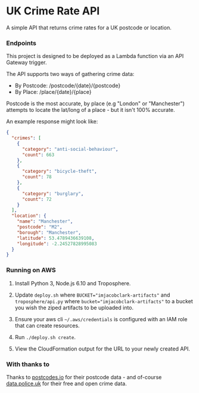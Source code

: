 # UK Crime Rate API

A simple API that returns crime rates for a UK postcode or location.

### Endpoints

This project is designed to be deployed as a Lambda function via an API Gateway trigger. 

The API supports two ways of gathering crime data:

* By Postcode: /postcode/{date}/{postcode}
* By Place: /place/{date}/{place}

Postcode is the most accurate, by place (e.g "London" or "Manchester") attempts to locate the lat/long of a place - but it isn't 100% accurate. 

An example response might look like:

```json
{
  "crimes": [
    {
      "category": "anti-social-behaviour",
      "count": 663
    },
    {
      "category": "bicycle-theft",
      "count": 78
    },
    {
      "category": "burglary",
      "count": 72
    }
  ],
  "location": {
    "name": "Manchester",
    "postcode": "M2",
    "borough": "Manchester",
    "latitude": 53.4789436639108,
    "longitude": -2.24527828995083
  }
}
```

### Running on AWS

1) Install Python 3, Node.js 6.10 and Troposphere.

2) Update `deploy.sh` where `BUCKET="imjacobclark-artifacts"` and `troposphere/api.py` where `bucket="imjacobclark-artifacts"` to a bucket you wish the ziped artifacts to be uploaded into.

3) Ensure your aws cli `~/.aws/credentials` is configured with an IAM role that can create resources.

4) Run `./deploy.sh create`.

5) View the CloudFormation output for the URL to your newly created API.

### With thanks to

Thanks to [postcodes.io](http://postcodes.io/) for their postcode data - and of-course [data.police.uk](https://data.police.uk) for their free and open crime data.
